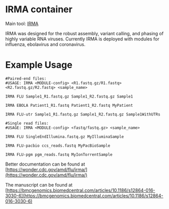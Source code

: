 # IRMA container
Main tool: [IRMA](https://wonder.cdc.gov/amd/flu/irma/)

IRMA was designed for the robust assembly, variant calling, and phasing of highly variable RNA viruses. Currently IRMA is deployed with modules for influenza, ebolavirus and coronavirus.

# Example Usage
```{bash}
#Paired-end files:
#USAGE:	IRMA <MODULE-config> <R1.fastq.gz/R1.fastq> <R2.fastq.gz/R2.fastq> <sample_name>

IRMA FLU Sample1_R1.fastq.gz Sample1_R2.fastq.gz Sample1

IRMA EBOLA Patient1_R1.fastq Patient1_R2.fastq MyPatient

IRMA FLU-utr Sample1_R1.fastq.gz Sample1_R2.fastq.gz Sample1WithUTRs

#Single read files:
#USAGE:	IRMA <MODULE-config> <fastq/fastq.gz> <sample_name>

IRMA FLU SingleEndIllumina.fastq.gz MyIlluminaSample

IRMA FLU-pacbio ccs_reads.fastq MyPacBioSample

IRMA FLU-pgm pgm_reads.fastq MyIonTorrentSample

```
Better documentation can be found at [https://wonder.cdc.gov/amd/flu/irma/](https://wonder.cdc.gov/amd/flu/irma/)

The manuscript can be found at [https://bmcgenomics.biomedcentral.com/articles/10.1186/s12864-016-3030-6](https://bmcgenomics.biomedcentral.com/articles/10.1186/s12864-016-3030-6)
